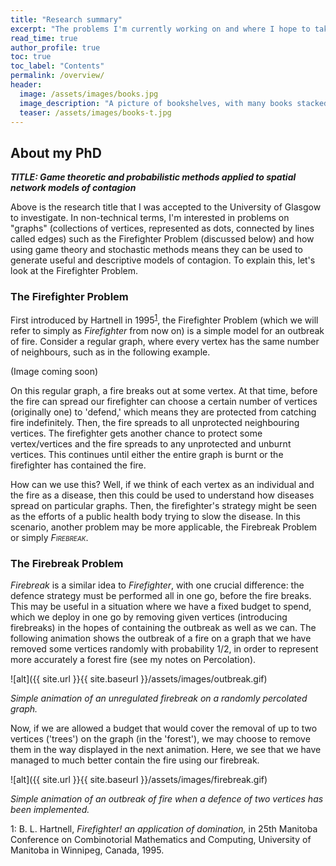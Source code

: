 ```yaml
---
title: "Research summary"
excerpt: "The problems I'm currently working on and where I hope to take them."
read_time: true
author_profile: true
toc: true
toc_label: "Contents"
permalink: /overview/
header:
  image: /assets/images/books.jpg
  image_description: "A picture of bookshelves, with many books stacked on them"
  teaser: /assets/images/books-t.jpg
---
```


## About my PhD

**_TITLE: Game theoretic and probabilistic methods applied to spatial network models of contagion_**

Above is the research title that I was accepted to the University of Glasgow to investigate. In non-technical terms, I'm interested in problems on "graphs" (collections of vertices, represented as dots, connected by lines called edges) such as the Firefighter Problem (discussed below) and how using game theory and stochastic methods means they can be used to generate useful and descriptive models of contagion. To explain this, let's look at the Firefighter Problem.

### The Firefighter Problem

First introduced by Hartnell in 1995<sup>[1](#myfootnote1)</sup>, the Firefighter Problem (which we will refer to simply as _Firefighter_ from now on) is a simple model for an outbreak of fire. Consider a regular graph, where every vertex has the same number of neighbours, such as in the following example.

(Image coming soon)

On this regular graph, a fire breaks out at some vertex. At that time, before the fire can spread our firefighter can choose a certain number of vertices (originally one) to 'defend,' which means they are protected from catching fire indefinitely. Then, the fire spreads to all unprotected neighbouring vertices. The firefighter gets another chance to protect some vertex/vertices and the fire spreads to any unprotected and unburnt vertices. This continues until either the entire graph is burnt or the firefighter has contained the fire.

How can we use this? Well, if we think of each vertex as an individual and the fire as a disease, then this could be used to understand how diseases spread on particular graphs. Then, the firefighter's strategy might be seen as the efforts of a public health body trying to slow the disease. In this scenario, another problem may be more applicable, the Firebreak Problem or simply _<span style="font-variant:small-caps;">Firebreak</span>_.

### The Firebreak Problem

_Firebreak_ is a similar idea to _Firefighter_, with one crucial difference: the defence strategy must be performed all in one go, before the fire breaks. This may be useful in a situation where we have a fixed budget to spend, which we deploy in one go by removing given vertices (introducing firebreaks) in the hopes of containing the outbreak as well as we can. The following animation shows the outbreak of a fire on a graph that we have removed some vertices randomly with probability 1/2, in order to represent more accurately a forest fire (see my notes on Percolation).

![alt]({{ site.url }}{{ site.baseurl }}/assets/images/outbreak.gif)

_Simple animation of an unregulated firebreak on a randomly percolated graph._


Now, if we are allowed a budget that would cover the removal of up to two vertices ('trees') on the graph (in the 'forest'), we may choose to remove them in the way displayed in the next animation. Here, we see that we have managed to much better contain the fire using our firebreak.

![alt]({{ site.url }}{{ site.baseurl }}/assets/images/firebreak.gif)

_Simple animation of an outbreak of fire when a defence of two vertices has been implemented._


<a name="myfootnote1">1</a>: B. L. Hartnell, _Firefighter! an application of domination,_ in 25th Manitoba Conference on Combinotorial Mathematics and Computing, University of Manitoba in Winnipeg, Canada, 1995.
